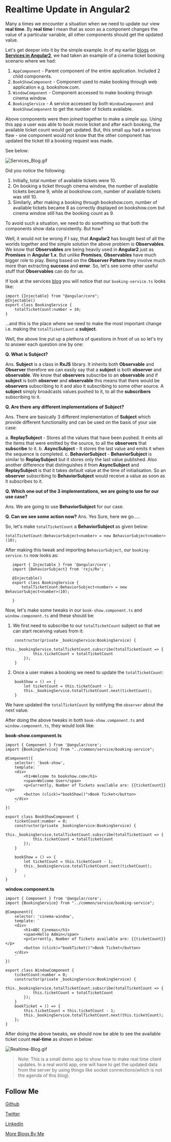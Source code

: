 # Realtime Update in Angular2

Many a times we encounter a situation when we need to update our view **real time**. By **real time** I mean that as soon as a component changes the value of a particular variable,
all other components should get the updated value.

Let's get deeper into it by the simple example. In of my earlier [blogs](https://namitamalik.github.io/) on [**Services in Angular2**](https://namitamalik.github.io/Services-in-Angular2/), we had taken an example of a cinema ticket booking scenario where we had:

1. `AppComponent` - Parent component of the entire application. Included 2 child components.
2. `BookShowComponent` - Component used to make booking through web application e.g. bookshow.com.
3. `WindowComponent` - Component accessed to make booking through cinema window.
4. `BookingService` - A service accessed by both `WindowComponent` and `BookShowComponent` to get the number of tickets available.

Above components were then joined together to make a simple `app`. Using this app a user was able to book movie ticket and after each booking, the available ticket count would get updated.
But, this small `app` had a serious flaw - one component would not know that the other component has updated the ticket till a booking request was made.

See below:

![Services_Blog.gif](https://raw.githubusercontent.com/NamitaMalik/Realtime-Update-in-Angular2/master/assets/Services_Blog.gif)

Did you notice the following:

1. Initially, total number of available tickets were 10.
2. On booking a ticket through cinema window, the number of available tickets became 9, while at bookshow.com, number of available tickets was still 10.
3. Similarly, after making a booking through bookshow.com, number of available tickets became 8 as correctly displayed on bookshow.com but cinema window still has the booking count as 9.

To avoid such a situation, we need to do something so that both the components show data consistently. But how?

Well, it would not be wrong if I say, that **Angular2** has bought best of all the worlds together and the simple solution the above problem is **Observables**. We know that **Observables** are being
heavily used in **Angular2** just as **Promises** in **Angular 1.x**. But unlike **Promises**, **Observables** have much bigger role to play. Being based on the **Observer Pattern** they involve much more than extracting **success** and **error**.
So, let's see some other useful stuff that **Observables** can do for us.


If look at the services [blog](https://namitamalik.github.io/Services-in-Angular2/) you will notice that our `booking-service.ts` looks like:
 
```
import {Injectable} from "@angular/core";
@Injectable()
export class BookingService {
    totalTicketCount:number = 10;
}
```

...and this is the place where we need to make the most important change i.e. making the `totalTicketCount` a **subject**.

Well, the above line put up a plethora of questions in front of us so let's try to answer each question one by one:

**Q. What is Subject?**

Ans. **Subject** is a class in **RxJS** library. It inherits both **Observable** and **Observer** therefore we can easily say that a **subject** is both **observer** and **observable**.
We know that **observers** subscribe to an **observable** and if **subject** is both **observer** and **observable** this means that there would be **observers** subscribing to it and also it subscribing to some other source.
A **subject**  simply broadcasts values pushed to it, to all the **subscribers** subscribing to it.

**Q. Are there any different implementations of Subject?**

Ans. There are basically 3 different implementation of **Subject** which provide different functionality and can be used on the basis of your use case:
    
   a. **ReplaySubject** - Stores all the values that have been pushed. It emits all the items that were emitted by the source, to all the **observers** that **subscribe** to it.
   b. **AsyncSubject** - It stores the last value and emits it when the sequence is completed.
   c. **BehaviorSubject** - **BehaviorSubject** is similar to **ReplaySubject** but it stores only the last value published. Also another difference that distinguishes it from **AsyncSubject** and **ReplaySubject** is that it takes default value at the time of initialisation.
   So an **observer** subscribing to **BehaviorSubject** would receive a value as soon as it subscribes to it.
   
**Q. Which one out of the 3 implementations, we are going to use for our use case?**

Ans. We are going to use **BehaviorSubject** for our case.

**Q. Can we see some action now?**
Ans. Yes Sure, here we go.....

So, let's make `totalTicketCount` a **BehaviorSubject** as given below:

```
totalTicketCount:BehaviorSubject<number> = new BehaviorSubject<number>(10);
```

After making this tweak and importing `BehaviorSubject`, our `booking-service.ts` now looks as:

```
   import { Injectable } from '@angular/core';
   import {BehaviorSubject} from 'rxjs/Rx';
   
   @Injectable()
   export class BookingService {
       totalTicketCount:BehaviorSubject<number> = new BehaviorSubject<number>(10);
   
   }
```

Now, let's make some tweaks in our `book-show.component.ts` and `window.component.ts` and these should be:

1. We first need to subscribe to our `totalTicketCount` subject so that we can start receiving values from it:

```
    constructor(private _bookingService:BookingService) {
        this._bookingService.totalTicketCount.subscribe(totalTicketCount => {
            this.ticketCount = totalTicketCount
        });
    }
```
   
2. Once a user makes a booking we need to update the `totalTicketCount`:
 
 ```
     bookShow = () => {
         let ticketCount = this.ticketCount - 1;
         this._bookingService.totalTicketCount.next(ticketCount);
     }
```
We have updated the `totalTicketCount` by notifying the `observer` about the next value.

After doing the above tweaks in both `book-show.component.ts` and `window.component.ts`, they would look like:

**book-show.component.ts**

```
import { Component } from '@angular/core';
import {BookingService} from "../common/service/booking-service";

@Component({
    selector: 'book-show',
    template: `
    <div>
        <h1>Welcome to bookshow.com</h1>
        <span>Welcome User</span>
        <p>Currently, Number of Tickets available are: {{ticketCount}}</p>
        <button (click)="bookShow()">Book Ticket</button>
    </div>
    `
})

export class BookShowComponent {
    ticketCount:number = 0;
    constructor(private _bookingService:BookingService) {
        this._bookingService.totalTicketCount.subscribe(totalTicketCount => {
            this.ticketCount = totalTicketCount
        });
    }

    bookShow = () => {
        let ticketCount = this.ticketCount - 1;
        this._bookingService.totalTicketCount.next(ticketCount);
    }
        ;
}

```

**window.component.ts**

```
import { Component } from '@angular/core';
import {BookingService} from "../common/service/booking-service";

@Component({
    selector: 'cinema-window',
    template: `
    <div>
        <h1>ABC Cinemas</h1>
        <span>Hello Admin</span>
        <p>Currently, Number of Tickets available are: {{ticketCount}}</p>
        <button (click)="bookTicket()">Book Ticket</button>
    </div>
    `
})

export class WindowComponent {
    ticketCount:number = 0;
    constructor(private _bookingService:BookingService) {
        this._bookingService.totalTicketCount.subscribe(totalTicketCount => {
            this.ticketCount = totalTicketCount
        });
    }
    bookTicket = () => {
        this.ticketCount = this.ticketCount - 1;
        this._bookingService.totalTicketCount.next(this.ticketCount);
    };
}
```

After doing the above tweaks, we should now be able to see the available ticket count **real-time** as shown in below:

![Realtime-Blog.gif](https://raw.githubusercontent.com/NamitaMalik/Realtime-Update-in-Angular2/master/assets/Realtime_Blog.gif)

>Note: This is a small demo app to show how to make real time client updates. In a real world app, one will have to get the updated data from the server by using things like socket connections(which is not the agenda of this blog).

Follow Me
---
[Github](https://github.com/NamitaMalik)

[Twitter](https://twitter.com/namita13_04)

[LinkedIn](https://in.linkedin.com/in/namita-malik-a7885b23)

[More Blogs By Me](https://namitamalik.github.io/)